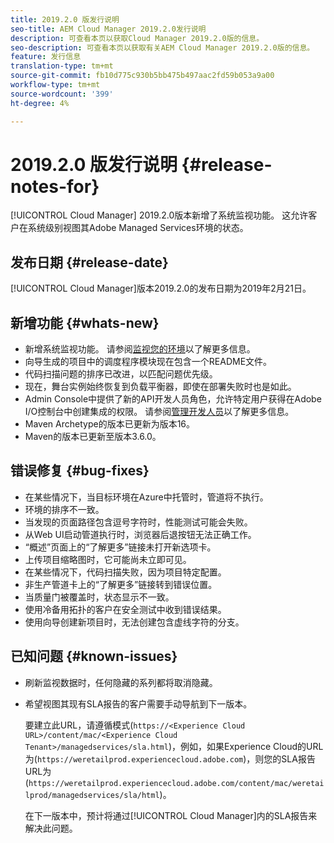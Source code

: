 ```yaml
---
title: 2019.2.0 版发行说明
seo-title: AEM Cloud Manager 2019.2.0发行说明
description: 可查看本页以获取Cloud Manager 2019.2.0版的信息。
seo-description: 可查看本页以获取有关AEM Cloud Manager 2019.2.0版的信息。
feature: 发行信息
translation-type: tm+mt
source-git-commit: fb10d775c930b5bb475b497aac2fd59b053a9a00
workflow-type: tm+mt
source-wordcount: '399'
ht-degree: 4%

---
```



# 2019.2.0 版发行说明 {#release-notes-for}

[!UICONTROL Cloud Manager] 2019.2.0版本新增了系统监视功能。 这允许客户在系统级别视图其Adobe Managed Services环境的状态。


## 发布日期 {#release-date}

[!UICONTROL Cloud Manager]版本2019.2.0的发布日期为2019年2月21日。

## 新增功能 {#whats-new}

* 新增系统监视功能。 请参阅[监视您的环境](monitor-your-environments.md)以了解更多信息。
* 向导生成的项目中的调度程序模块现在包含一个README文件。
* 代码扫描问题的排序已改进，以匹配问题优先级。
* 现在，舞台实例始终恢复到负载平衡器，即使在部署失败时也是如此。
* Admin Console中提供了新的API开发人员角色，允许特定用户获得在Adobe I/O控制台中创建集成的权限。 请参阅[管理开发人员](https://www.adobe.com/go/aac_api_prod_learn)以了解更多信息。
* Maven Archetype的版本已更新为版本16。
* Maven的版本已更新至版本3.6.0。

## 错误修复 {#bug-fixes}

* 在某些情况下，当目标环境在Azure中托管时，管道将不执行。
* 环境的排序不一致。
* 当发现的页面路径包含逗号字符时，性能测试可能会失败。
* 从Web UI启动管道执行时，浏览器后退按钮无法正确工作。
* “概述”页面上的“了解更多”链接未打开新选项卡。
* 上传项目缩略图时，它可能尚未立即可见。
* 在某些情况下，代码扫描失败，因为项目特定配置。
* 非生产管道卡上的“了解更多”链接转到错误位置。
* 当质量门被覆盖时，状态显示不一致。
* 使用冷备用拓扑的客户在安全测试中收到错误结果。
* 使用向导创建新项目时，无法创建包含虚线字符的分支。

## 已知问题 {#known-issues}

* 刷新监视数据时，任何隐藏的系列都将取消隐藏。
* 希望视图其现有SLA报告的客户需要手动导航到下一版本。

   要建立此URL，请遵循模式(`https://<Experience Cloud URL>/content/mac/<Experience Cloud Tenant>/managedservices/sla.html`)，例如，如果Experience Cloud的URL为(`https://weretailprod.experiencecloud.adobe.com`)，则您的SLA报告URL为(`https://weretailprod.experiencecloud.adobe.com/content/mac/weretailprod/managedservices/sla/html`)。

   在下一版本中，预计将通过[!UICONTROL Cloud Manager]内的SLA报告来解决此问题。
